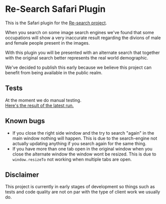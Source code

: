 # Re-Search Safari Plugin

This is the Safari plugin for the [Re-search project](http://semcon.com/re-search).

When you search on some image search engines we've found that some occupations will
show a very inaccurate result regarding the divions of male and female people present in the images.

With this plugin you will be presented with an alternate search that together with
the original search better represents the real world demographic.

We've decided to publish this early because we believe this project can benefit from being
available in the public realm.

## Tests
At the moment we do manual testing.  
[Here's the result of the latest run.](TESTS.md)

## Known bugs
 * If you close the right side window and the try to search "again" in the main window nothing will happen. This is due to the search-engine not actually updating anything if you search again for the same thing.
 * If you have more than one tab open in the original window when you close the alternate window the window wont be resized. This is due to `window.resizeTo` not working when multiple tabs are open.

## Disclaimer

This project is currently in early stages of development so things such as tests and code quality are not on par with the type of client work we usually do.
